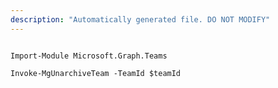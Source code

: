 ```yaml
---
description: "Automatically generated file. DO NOT MODIFY"
---
```


```powershellv1

Import-Module Microsoft.Graph.Teams

Invoke-MgUnarchiveTeam -TeamId $teamId

```